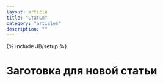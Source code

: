 ```yaml
---
layout: article
title: "Статья"
category: "articles"
description: ""
---
```

{% include JB/setup %}

# Заготовка для новой статьи
